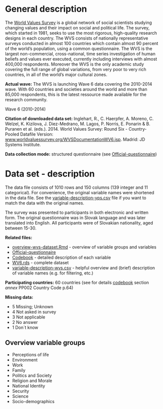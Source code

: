# General description

The [World Values Survey](www.worldvaluessurvey.org) is a global network of social scientists studying changing values and their impact on social and political life. The survey, which started in 1981, seeks to use the most rigorous, high-quality research designs in each country. The WVS consists of nationally representative surveys conducted in almost 100 countries which contain almost 90 percent of the world’s population, using a common questionnaire. The WVS is the largest non-commercial, cross-national, time series investigation of human beliefs and values ever executed, currently including interviews with almost 400,000 respondents. Moreover the WVS is the only academic study covering the full range of global variations, from very poor to very rich countries, in all of the world’s major cultural zones.

**Actual wave:** 
The WVS is launching Wave 6 data covering the 2010-2014 wave. With 60 countries and societies around the world and more than 85,000 respondents, this is the latest ressource made available for the research community.

Wave 6 (2010-2014)

**Citation of downloaded data set:** 
Inglehart, R., C. Haerpfer, A. Moreno, C. Welzel, K. Kizilova, J. Diez-Medrano, M. Lagos, P. Norris, E. Ponarin & B. Puranen et al. (eds.). 2014. World Values Survey: Round Six - Country-Pooled Datafile Version: www.worldvaluessurvey.org/WVSDocumentationWV6.jsp. Madrid: JD Systems Institute. 

**Data collection mode:**
structured questionnaire (see [Official-questionnaire](../WV6_Official_Questionnaire.pdf))

# Data set - description

The data file consists of 1010 rows and 150 columns (139 integer and 11 categorical). For convenience, the original variable names were shortened in the data file. See the [variable-description-yps.csv](../variable-description-yps.csv) file if you want to match the data with the original names.
    
The survey was presented to participants in both electronic and written form. The original questionnaire was in Slovak language and was later translated into English. All participants were of Slovakian nationality, aged between 15-30.

**Related files:**

- [overview-wvs-dataset.Rmd](../overview-wvs-dataset.Rmd) - overview of variable groups and variables
- [Official-questionnaire](../WV6_Official_Questionnaire.pdf) 
- [Codebook](WV6_Codebook.pdf) - detailed description of each variable
- [WV6.rds](../WV6.rds) - complete dataset
- [variable-description-wvs.csv](../variable-description-wvs.csv) - helpful overview and (brief) description of variable names (e.g. for filtering, etc.)

**Participating countries:** 
60 countries (see for details [codebook](../WV6_Codebook.pdf) section *annex* PP002 Country Code p.64)

**Missing data:**

- 5 Missing; Unknown
- 4 Not asked in survey
- 3 Not applicable
- 2 No answer
- 1 Don´t know

## Overview variable groups

- Perceptions of life
- Environment
- Work 
- Family
- Politics and Society
- Religion and Morale
- National Identity
- Security
- Science
- Socio-demographics
